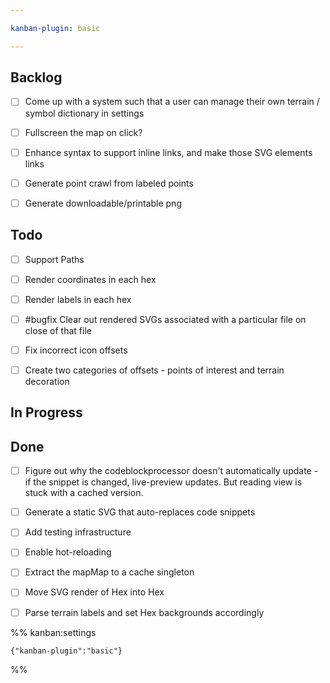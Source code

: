```yaml
---

kanban-plugin: basic

---
```


## Backlog

- [ ] Come up with a system such that a user can manage their own terrain / symbol dictionary in settings
- [ ] Fullscreen the map on click?
- [ ] Enhance syntax to support inline links, and make those SVG elements links
- [ ] Generate point crawl from labeled points
- [ ] Generate downloadable/printable png


## Todo

- [ ] Support Paths
- [ ] Render coordinates in each hex
- [ ] Render labels in each hex
- [ ] #bugfix Clear out rendered SVGs associated with a particular file on close of that file
- [ ] Fix incorrect icon offsets
- [ ] Create two categories of offsets - points of interest and terrain decoration


## In Progress



## Done

- [ ] Figure out why the codeblockprocessor doesn't automatically update - if the snippet is changed, live-preview updates. But reading view is stuck with a cached version.
- [ ] Generate a static SVG that auto-replaces code snippets
- [ ] Add testing infrastructure
- [ ] Enable hot-reloading
- [ ] Extract the mapMap to a cache singleton
- [ ] Move SVG render of Hex into Hex
- [ ] Parse terrain labels and set Hex backgrounds accordingly




%% kanban:settings
```
{"kanban-plugin":"basic"}
```
%%
